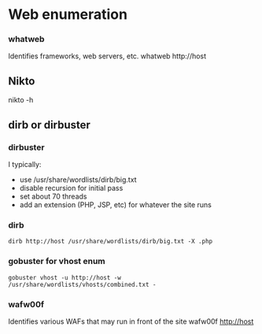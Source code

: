 # Web enumeration

### whatweb
Identifies frameworks, web servers, etc.
  whatweb http://host

## Nikto
  nikto -h <host or IP>

## dirb or dirbuster

### dirbuster
I typically:
* use /usr/share/wordlists/dirb/big.txt
* disable recursion for initial pass
* set about 70 threads
* add an extension (PHP, JSP, etc) for whatever the site runs

### dirb

    dirb http://host /usr/share/wordlists/dirb/big.txt -X .php
### gobuster for vhost enum
    gobuster vhost -u http://host -w /usr/share/wordlists/vhosts/combined.txt -
  
### wafw00f
Identifies various WAFs that may run in front of the site
  wafw00f <http://host>
  
